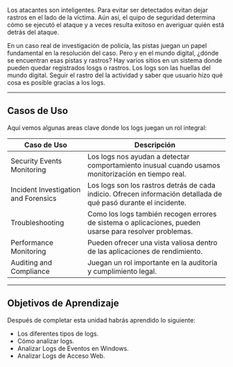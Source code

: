 Los atacantes son inteligentes. Para evitar ser detectados evitan dejar rastros en el lado de la víctima. Aún así, el quipo de seguridad determina cómo se ejecutó el ataque y a veces resulta exitoso en averiguar quién está detrás del ataque.

En un caso real de investigación de policía, las pistas juegan un papel fundamental en la resolución del caso. Pero y en el mundo digital, ¿dónde se encuentran esas pistas y rastros? Hay varios sitios en un sistema donde pueden quedar registrados losgs o rastros. Los logs son las huellas del mundo digital. Seguir el rastro del la actividad y saber que usuario hizo qué cosa es posible gracias a los logs.

-----------------------------
<h2>Casos de Uso</h2>
Aquí vemos algunas areas clave donde los logs juegan un rol integral:

| Caso de Uso                          | Descripción                                                                                                      |
| ------------------------------------ | ---------------------------------------------------------------------------------------------------------------- |
| Security Events Monitoring           | Los logs nos ayudan a detectar comportamiento inusual cuando usamos monitorización en tiempo real.               |
| Incident Investigation and Forensics | Los logs son los rastros detrás de cada indicio. Ofrecen información detallada de qué pasó durante el incidente. |
| Troubleshooting                      | Como los logs también recogen errores de sistema o aplicaciones, pueden usarse para resolver problemas.          |
| Performance Monitoring               | Pueden ofrecer una vista valiosa dentro de las aplicaciones de rendimiento.                                      |
| Auditing and Compliance              | Juegan un rol importante en la auditoría y cumplimiento legal.                                                   |

------------------------------
<h2>Objetivos de Aprendizaje</h2>
Después de completar esta unidad habrás aprendido lo siguiente:

- Los diferentes tipos de logs.
- Cómo analizar logs.
- Analizar Logs de Eventos en Windows.
- Analizar Logs de Acceso Web.

